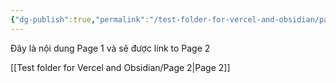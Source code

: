 ```yaml
---
{"dg-publish":true,"permalink":"/test-folder-for-vercel-and-obsidian/page-1/"}
---
```


Đây là nội dung Page 1 và sẽ được link to Page 2

[[Test folder for Vercel and Obsidian/Page 2\|Page 2]]